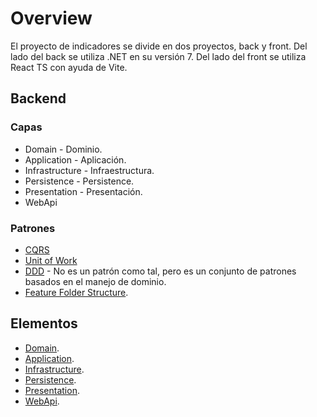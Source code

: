 # Overview

El proyecto de indicadores se divide en dos proyectos, back y front. Del lado del back se utiliza .NET en su versión 7. Del lado del front se utiliza React TS con ayuda de Vite.

## Backend

### Capas

- Domain - Dominio.
- Application - Aplicación.
- Infrastructure - Infraestructura.
- Persistence - Persistence.
- Presentation - Presentación.
- WebApi

### Patrones

- [CQRS](https://learn.microsoft.com/es-es/azure/architecture/patterns/cqrs)
- [Unit of Work](https://learn.microsoft.com/en-us/aspnet/mvc/overview/older-versions/getting-started-with-ef-5-using-mvc-4/implementing-the-repository-and-unit-of-work-patterns-in-an-asp-net-mvc-application)
- [DDD](https://learn.microsoft.com/en-us/dotnet/architecture/microservices/microservice-ddd-cqrs-patterns/ddd-oriented-microservice) - No es un patrón como tal, pero es un conjunto de patrones basados en el manejo de dominio.
- [Feature Folder Structure](https://scottsauber.com/2016/04/25/feature-folder-structure-in-asp-net-core/).

## Elementos

- [Domain](./api/domain/domain.md).
- [Application](./api/application/).
- [Infrastructure](./api/infrastructure/).
- [Persistence](./api/persistence/persistence.md).
- [Presentation](./api/presentation/presentation.md).
- [WebApi](./api/webapi/webapi.md).
